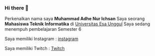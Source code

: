 ### Hi there 👋

Perkenalkan nama saya **Muhammad Adhe Nur Ichsan**
Saya seorang **Mahasiswa Teknik Informatika** di [Universitas Esa Unggul](https://www.esaunggul.ac.id/)
Saya sedang menempuh pembelajaran Semester 6

Saya memiliki Instagram :
[instagram](https://www.instagram.com/adheichsn/?hl=id)

Saya memiliki Twitch :
[Twitch](https://www.twitch.tv/settings/profile)
